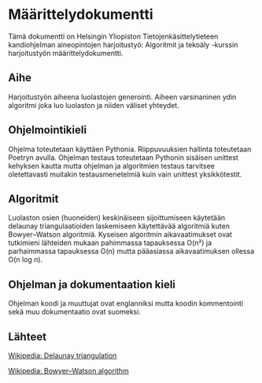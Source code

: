 # Määrittelydokumentti

Tämä dokumentti on Helsingin Yliopiston Tietojenkäsittelytieteen kandiohjelman aineopintojen harjoitustyö: Algoritmit ja tekoäly -kurssin harjoitustyön määrittelydokumentti.

## Aihe

Harjoitustyön aiheena luolastojen generointi.
Aiheen varsinaninen ydin algoritmi joka luo luolaston ja niiden väliset yhteydet.

## Ohjelmointikieli

Ohjelma toteutetaan käyttäen Pythonia. Riippuvuuksien hallinta toteutetaan Poetryn avulla. Ohjelman testaus toteutetaan Pythonin sisäisen unittest kehyksen kautta mutta ohjelman ja algoritmien testaus tarvitsee oletettavasti muitakin testausmenetelmiä kuin vain unittest yksikkötestit.

## Algoritmit

Luolaston osien (huoneiden) keskinäiseen sijoittumiseen käytetään delaunay triangulaatioiden laskemiseen käytettävää algoritmiä kuten Bowyer–Watson algoritmiä. Kyseisen algoritmin aikavaatimukset ovat tutkimieni lähteiden mukaan pahimmassa tapauksessa O(n²) ja parhaimmassa tapauksessa O(n) mutta pääasiassa aikavaatimuksen ollessa O(n log n).

## Ohjelman ja dokumentaation kieli

Ohjelman koodi ja muuttujat ovat englanniksi mutta koodin kommentointi sekä muu dokumentaatio ovat suomeksi.


## Lähteet

[Wikipedia: Delaunay triangulation](https://en.wikipedia.org/wiki/Delaunay_triangulation)

[Wikipedia: Bowyer–Watson algorithm](https://en.wikipedia.org/wiki/Bowyer–Watson_algorithm)
